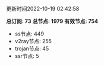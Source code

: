 更新时间2022-10-19 02:42:58

**总订阅: 73**
**总节点: 1979**
**有效节点: 754**
- ss节点: 449
- v2ray节点: 255
- trojan节点: 45
- ssr节点: 5
